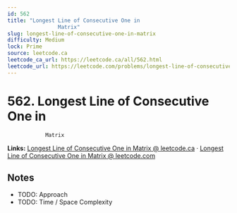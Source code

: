 ```yaml
--- 
id: 562
title: "Longest Line of Consecutive One in
                Matrix"
slug: longest-line-of-consecutive-one-in-matrix
difficulty: Medium
lock: Prime
source: leetcode.ca
leetcode_ca_url: https://leetcode.ca/all/562.html
leetcode_url: https://leetcode.com/problems/longest-line-of-consecutive-one-in-matrix/
---
```


# 562. Longest Line of Consecutive One in
                Matrix

**Links:** [Longest Line of Consecutive One in
                Matrix @ leetcode.ca](https://leetcode.ca/all/562.html) · [Longest Line of Consecutive One in
                Matrix @ leetcode.com](https://leetcode.com/problems/longest-line-of-consecutive-one-in-matrix/)

## Notes
- TODO: Approach
- TODO: Time / Space Complexity
